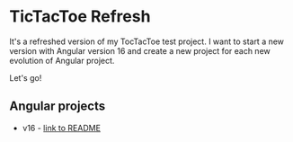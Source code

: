 # TicTacToe Refresh

It's a refreshed version of my TocTacToe test project.
I want to start a new version with Angular version 16 and create a new project for each new evolution of Angular project.

Let's go!

## Angular projects

 - v16 - [link to README](./frontend/angular16/README.md)
